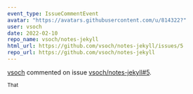 ```yaml
---
event_type: IssueCommentEvent
avatar: "https://avatars.githubusercontent.com/u/814322?"
user: vsoch
date: 2022-02-10
repo_name: vsoch/notes-jekyll
html_url: https://github.com/vsoch/notes-jekyll/issues/5
repo_url: https://github.com/vsoch/notes-jekyll
---
```


<a href='https://github.com/vsoch' target='_blank'>vsoch</a> commented on issue <a href='https://github.com/vsoch/notes-jekyll/issues/5' target='_blank'>vsoch/notes-jekyll#5</a>.

<small>That